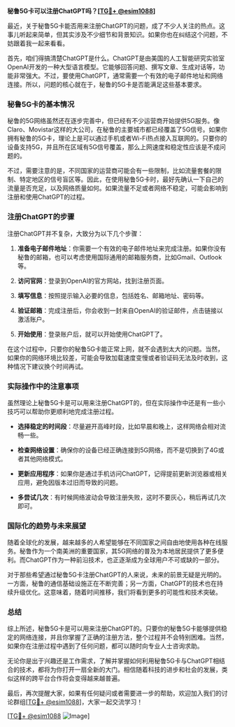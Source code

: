 **秘鲁5G卡可以注册ChatGPT吗？[[TG💪+ @esim1088](https://t.me/s/esim1088)]**

最近，关于秘鲁5G卡能否用来注册ChatGPT的问题，成了不少人关注的热点。这事儿听起来简单，但其实涉及不少细节和背景知识。如果你也在纠结这个问题，不妨跟着我一起来看看。

首先，咱们得搞清楚ChatGPT是什么。ChatGPT是由美国的人工智能研究实验室OpenAI开发的一种大型语言模型。它能够回答问题、撰写文章、生成对话等，功能非常强大。不过，要使用ChatGPT，通常需要一个有效的电子邮件地址和网络连接。所以，问题的核心就在于，秘鲁的5G卡是否能满足这些基本要求。

### 秘鲁5G卡的基本情况

秘鲁的5G网络虽然还在逐步完善中，但已经有不少运营商开始提供5G服务。像Claro、Movistar这样的大公司，在秘鲁的主要城市都已经覆盖了5G信号。如果你拥有秘鲁的5G卡，理论上是可以通过手机或者Wi-Fi热点接入互联网的。只要你的设备支持5G，并且所在区域有5G信号覆盖，那么上网速度和稳定性应该是不成问题的。

不过，需要注意的是，不同国家的运营商可能会有一些限制，比如流量套餐的限制、特定地区的信号盲区等。因此，在使用秘鲁5G卡时，最好先确认一下自己的流量是否充足，以及网络质量如何。如果流量不足或者网络不稳定，可能会影响到注册和使用ChatGPT的过程。

### 注册ChatGPT的步骤

注册ChatGPT并不复杂，大致分为以下几个步骤：

1. **准备电子邮件地址**：你需要一个有效的电子邮件地址来完成注册。如果你没有秘鲁的邮箱，也可以考虑使用国际通用的邮箱服务商，比如Gmail、Outlook等。

2. **访问官网**：登录到OpenAI的官方网站，找到注册页面。

3. **填写信息**：按照提示输入必要的信息，包括姓名、邮箱地址、密码等。

4. **验证邮箱**：完成注册后，你会收到一封来自OpenAI的验证邮件，点击链接以激活账户。

5. **开始使用**：登录账户后，就可以开始使用ChatGPT了。

在这个过程中，只要你的秘鲁5G卡能正常上网，就不会遇到太大的问题。当然，如果你的网络环境比较差，可能会导致加载速度变慢或者验证码无法及时收到，这种情况下建议换个时间再试。

### 实际操作中的注意事项

虽然理论上秘鲁5G卡是可以用来注册ChatGPT的，但在实际操作中还是有一些小技巧可以帮助你更顺利地完成注册过程。

- **选择稳定的时间段**：尽量避开高峰时段，比如早晨和晚上，这样网络会相对流畅一些。
  
- **检查网络设置**：确保你的设备已经正确连接到5G网络，而不是切换到了4G或者其他网络模式。

- **更新应用程序**：如果你是通过手机访问ChatGPT，记得提前更新浏览器或相关应用，避免因版本过旧而导致的问题。

- **多尝试几次**：有时候网络波动会导致注册失败，这时不要灰心，稍后再试几次即可。

### 国际化的趋势与未来展望

随着全球化的发展，越来越多的人希望能够在不同国家之间自由地使用各种在线服务。秘鲁作为一个南美洲的重要国家，其5G网络的普及为本地居民提供了更多便利。而ChatGPT作为一种前沿技术，也正逐渐成为全球用户不可或缺的一部分。

对于那些希望通过秘鲁5G卡注册ChatGPT的人来说，未来的前景无疑是光明的。一方面，秘鲁的通信基础设施正在不断完善；另一方面，ChatGPT的技术也在持续升级优化。这意味着，随着时间推移，我们将看到更多的可能性和技术突破。

### 总结

综上所述，秘鲁5G卡是可以用来注册ChatGPT的。只要你的秘鲁5G卡能够提供稳定的网络连接，并且你掌握了正确的注册方法，整个过程并不会特别困难。当然，如果你在注册过程中遇到了任何问题，都可以随时向专业人士咨询求助。

无论你是出于兴趣还是工作需求，了解并掌握如何利用秘鲁5G卡与ChatGPT相结合的技术，都将为你打开一扇全新的大门。相信随着科技的进步和社会的发展，类似这样的跨平台合作将会变得越来越普遍。

最后，再次提醒大家，如果有任何疑问或者需要进一步的帮助，欢迎加入我们的讨论群组[[TG💪+ @esim1088](https://t.me/s/esim1088)]，大家一起交流学习！

[[TG💪+ @esim1088](https://t.me/s/esim1088) ![Image](https://i.postimg.cc/4NQfJmqS/Snipaste-2025-05-13-00-14-12.png)]